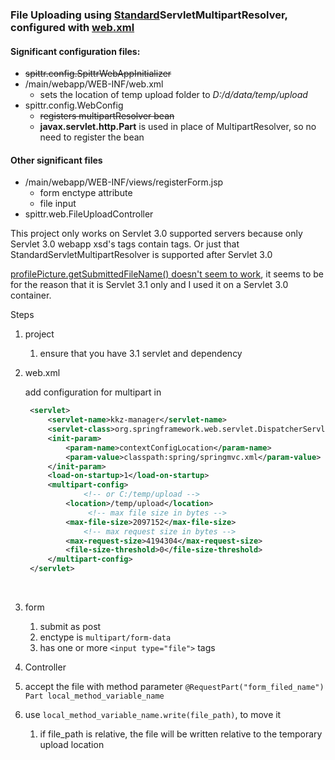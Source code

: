 ### File Uploading using <u>Standard</u>ServletMultipartResolver, configured with <u>web.xml</u>

#### Significant configuration files:

- ~~spittr.config.SpittrWebAppInitializer~~
- /main/webapp/WEB-INF/web.xml
  - sets the location of temp upload folder to *D:/d/data/temp/upload*
- spittr.config.WebConfig
  - ~~registers multipartResolver bean~~
  - **javax.servlet.http.Part** is used in place of MultipartResolver, so no need to register the bean

#### Other significant files

- /main/webapp/WEB-INF/views/registerForm.jsp
  - form enctype attribute
  - file input
- spittr.web.FileUploadController

This project only works on Servlet 3.0 supported servers because only Servlet 3.0 webapp xsd's <servlet> tags contain <multipart-config> tags. Or just that StandardServletMultipartResolver is supported after Servlet 3.0



<u>profilePicture.getSubmittedFileName() doesn't seem to work</u>, it seems to be for the reason that it is Servlet 3.1 only and I used it on a Servlet 3.0 container. 



Steps

1. project

   1. ensure that you have 3.1 servlet and dependency 

2. web.xml

   add configuration for multipart in <servlet>

   ```xml
   	<servlet>
   		<servlet-name>kkz-manager</servlet-name>
   		<servlet-class>org.springframework.web.servlet.DispatcherServlet</servlet-class>
   		<init-param>
   			<param-name>contextConfigLocation</param-name>
   			<param-value>classpath:spring/springmvc.xml</param-value>
   		</init-param>
   		<load-on-startup>1</load-on-startup>
   		<multipart-config>
                <!-- or C:/temp/upload -->
   			<location>/temp/upload</location>
             	 <!-- max file size in bytes -->
   			<max-file-size>2097152</max-file-size>
                <!-- max request size in bytes -->
   			<max-request-size>4194304</max-request-size>
   			<file-size-threshold>0</file-size-threshold>
   		</multipart-config>
   	</servlet>
   ```

   ​

3. form

   1. submit as post
   2. enctype is `multipart/form-data`
   3. has one or more `<input type="file">` tags

4. Controller

5. accept the file with method parameter `@RequestPart("form_filed_name") Part local_method_variable_name`

6. use `local_method_variable_name.write(file_path)`, to move it

   1. if file_path is relative, the file will be written relative to the temporary upload location